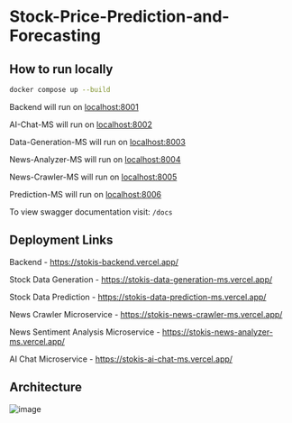 # Stock-Price-Prediction-and-Forecasting

## How to run locally

```bash
docker compose up --build
```

Backend will run on [localhost:8001](http://localhost:8001/)

AI-Chat-MS will run on [localhost:8002](http://localhost:8002/)

Data-Generation-MS will run on [localhost:8003](http://localhost:8003/)

News-Analyzer-MS will run on [localhost:8004](http://localhost:8004/)

News-Crawler-MS will run on [localhost:8005](http://localhost:8005/)

Prediction-MS will run on [localhost:8006](http://localhost:8006/)

To view swagger documentation visit: `/docs`

## Deployment Links

Backend - https://stokis-backend.vercel.app/

Stock Data Generation - https://stokis-data-generation-ms.vercel.app/

Stock Data Prediction - https://stokis-data-prediction-ms.vercel.app/

News Crawler Microservice - https://stokis-news-crawler-ms.vercel.app/

News Sentiment Analysis Microservice - https://stokis-news-analyzer-ms.vercel.app/

AI Chat Microservice - https://stokis-ai-chat-ms.vercel.app/

## Architecture

![image](https://github.com/user-attachments/assets/4ed5c9b2-7984-4767-9507-bf34cad9557b)
